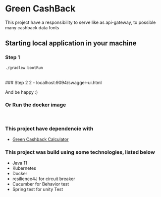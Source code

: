 #  Green CashBack

This project have a responsibility to serve like as api-gateway, to possible many cashback data fonts

## Starting local application in your machine

### Step 1  
```sh 
./gradlew bootRun
```
<br />
### Step 2
2 - localhost:9094/swagger-ui.html

And be happy :)
<br />

### Or Run the docker image
<br />

### This project have dependencie with
* [Green Cashback Calculator](https://github.com/GabrielFelix10/Green-Cashback-Calculator)

### This project was build using some technologies, listed below

* Java 11
* Kubernetes 
* Docker
* resilience4J for circuit breaker
* Cucumber for Behavior test
* Spring test for unity Test



